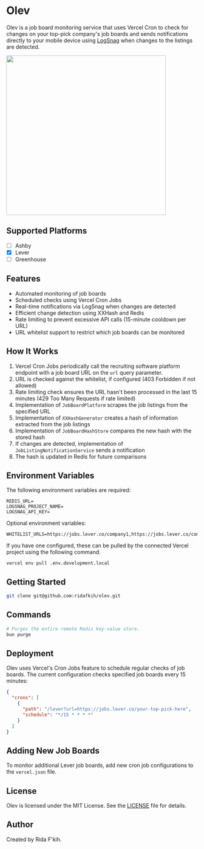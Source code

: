 # Olev

Olev is a job board monitoring service that uses Vercel Cron to check for changes on your top-pick company's job boards and sends notifications directly to your mobile device using [LogSnag](https://logsnag.com/) when changes to the listings are detected.

<img src="https://github.com/user-attachments/assets/2f9158fc-0812-44b5-91fb-62b0d116bf39" width="420" />

## Supported Platforms

- [ ] Ashby
- [x] Lever
- [ ] Greenhouse

## Features

- Automated monitoring of job boards
- Scheduled checks using Vercel Cron Jobs
- Real-time notifications via LogSnag when changes are detected
- Efficient change detection using XXHash and Redis
- Rate limiting to prevent excessive API calls (15-minute cooldown per URL)
- URL whitelist support to restrict which job boards can be monitored

## How It Works

1. Vercel Cron Jobs periodically call the recruiting software platform endpoint with a job board URL on the `url` query parameter.
2. URL is checked against the whitelist, if configured (403 Forbidden if not allowed)
3. Rate limiting check ensures the URL hasn't been processed in the last 15 minutes (429 Too Many Requests if rate limited)
4. Implementation of `JobBoardPlatform` scrapes the job listings from the specified URL
5. Implementation of `XXHashGenerator` creates a hash of information extracted from the job listings
6. Implementation of `JobBoardHashStore` compares the new hash with the stored hash
7. If changes are detected, implementation of `JobListingNotificationService` sends a notification
8. The hash is updated in Redis for future comparisons

## Environment Variables

The following environment variables are required:

```
REDIS_URL=
LOGSNAG_PROJECT_NAME=
LOGSNAG_API_KEY=
```

Optional environment variables:

```
WHITELIST_URLS=https://jobs.lever.co/company1,https://jobs.lever.co/company2
```

If you have one configured, these can be pulled by the connected Vercel project using the following command.

```
vercel env pull .env.development.local
```

## Getting Started

```bash
git clone git@github.com:ridafkih/olev.git
```

## Commands

```bash
# Purges the entire remote Redis key-value store.
bun purge
```

## Deployment

Olev uses Vercel's Cron Jobs feature to schedule regular checks of job boards. The current configuration checks specified job boards every 15 minutes:

```json
{
  "crons": [
    {
      "path": "/lever?url=https://jobs.lever.co/your-top-pick-here",
      "schedule": "*/15 * * * *"
    }
  ]
}
```

## Adding New Job Boards

To monitor additional Lever job boards, add new cron job configurations to the `vercel.json` file.

## License

Olev is licensed under the MIT License. See the [LICENSE](LICENSE) file for details.

## Author

Created by Rida F'kih.
